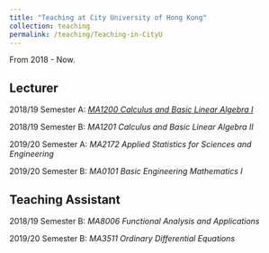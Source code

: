 ```yaml
---
title: "Teaching at City University of Hong Kong"
collection: teaching
permalink: /teaching/Teaching-in-CityU 
---
```

From 2018 - Now.


Lecturer
-------

2018/19 Semester A: [_MA1200 Calculus and Basic Linear Algebra I_](http://academicpages.github.io/files/18-19A-MA1200.pdf)

2018/19 Semester B: _MA1201 Calculus and Basic Linear Algebra II_

2019/20 Semester A: _MA2172 Applied Statistics for Sciences and Engineering_

2019/20 Semester B: _MA0101 Basic Engineering Mathematics I_

Teaching Assistant
--------

2018/19 Semester B: _MA8006 Functional Analysis and Applications_

2019/20 Semester B: _MA3511 Ordinary Differential Equations_
